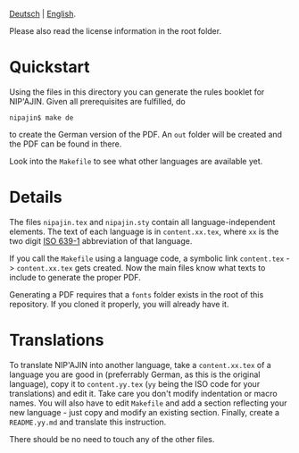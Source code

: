 [Deutsch](README.md) | [English](README.en.md).

Please also read the license information in the root folder.

# Quickstart

Using the files in this directory you can generate the rules booklet for NIP'AJIN. Given all prerequisites are fulfilled, do
```
nipajin$ make de
```
to create the German version of the PDF. An `out` folder will be created and the PDF can be found in there.

Look into the `Makefile` to see what other languages are available yet.

# Details

The files `nipajin.tex` and `nipajin.sty` contain all language-independent elements. The text of each language is in `content.xx.tex`, where `xx` is the two digit [ISO 639-1](https://en.wikipedia.org/wiki/List_of_ISO_639-1_codes) abbreviation of that language.

If you call the `Makefile` using a language code, a symbolic link `content.tex` -> `content.xx.tex` gets created. Now the main files know what texts to include to generate the proper PDF.

Generating a PDF requires that a `fonts` folder exists in the root of this repository. If you cloned it properly, you will already have it.

# Translations

To translate NIP'AJIN into another language, take a `content.xx.tex` of a language you are good in (preferrably German, as this is the original language), copy it to `content.yy.tex` (`yy` being the ISO code for your translations) and edit it. Take care you don't modify indentation or macro names. You will also have to edit `Makefile` and add a section reflecting your new language - just copy and modify an existing section. Finally, create a `README.yy.md` and translate this instruction.

There should be no need to touch any of the other files.
